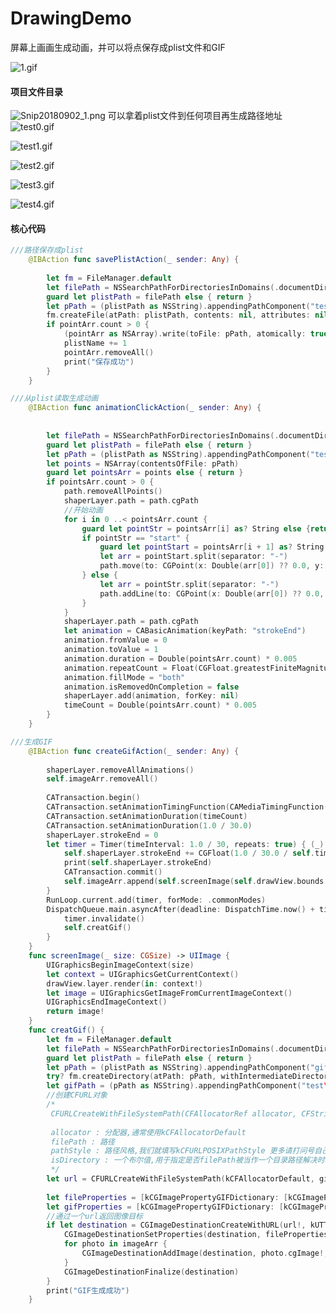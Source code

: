 # DrawingDemo
屏幕上画画生成动画，并可以将点保存成plist文件和GIF

![1.gif](https://upload-images.jianshu.io/upload_images/2868618-7ecc14e0e205298d.gif?imageMogr2/auto-orient/strip)

#### 项目文件目录
![Snip20180902_1.png](https://upload-images.jianshu.io/upload_images/2868618-6bab36f029861e16.png?imageMogr2/auto-orient/strip%7CimageView2/2/w/1240)
可以拿着plist文件到任何项目再生成路径地址
![test0.gif](https://upload-images.jianshu.io/upload_images/2868618-87feb20022c79aa8.gif?imageMogr2/auto-orient/strip)

![test1.gif](https://upload-images.jianshu.io/upload_images/2868618-22771cc21e8b022f.gif?imageMogr2/auto-orient/strip)

![test2.gif](https://upload-images.jianshu.io/upload_images/2868618-5064168973a57327.gif?imageMogr2/auto-orient/strip)

![test3.gif](https://upload-images.jianshu.io/upload_images/2868618-9de219a26069f741.gif?imageMogr2/auto-orient/strip)

![test4.gif](https://upload-images.jianshu.io/upload_images/2868618-329c85ca92330d43.gif?imageMogr2/auto-orient/strip)

#### 核心代码
```swift
///路径保存成plist
    @IBAction func savePlistAction(_ sender: Any) {
        
        let fm = FileManager.default
        let filePath = NSSearchPathForDirectoriesInDomains(.documentDirectory, .userDomainMask, true).first
        guard let plistPath = filePath else { return }
        let pPath = (plistPath as NSString).appendingPathComponent("test\(plistName).plist")
        fm.createFile(atPath: plistPath, contents: nil, attributes: nil)
        if pointArr.count > 0 {
            (pointArr as NSArray).write(toFile: pPath, atomically: true)
            plistName += 1
            pointArr.removeAll()
            print("保存成功")
        }
    }
```
```swift
///从plist读取生成动画
    @IBAction func animationClickAction(_ sender: Any) {
        
        
        let filePath = NSSearchPathForDirectoriesInDomains(.documentDirectory, .userDomainMask, true).first
        guard let plistPath = filePath else { return }
        let pPath = (plistPath as NSString).appendingPathComponent("test\(plistName - 1).plist")
        let points = NSArray(contentsOfFile: pPath)
        guard let pointsArr = points else { return }
        if pointsArr.count > 0 {
            path.removeAllPoints()
            shaperLayer.path = path.cgPath
            //开始动画
            for i in 0 ..< pointsArr.count {
                guard let pointStr = pointsArr[i] as? String else {return}
                if pointStr == "start" {
                    guard let pointStart = pointsArr[i + 1] as? String else {return}
                    let arr = pointStart.split(separator: "-")
                    path.move(to: CGPoint(x: Double(arr[0]) ?? 0.0, y: Double(arr[1]) ?? 0.0))
                } else {
                    let arr = pointStr.split(separator: "-")
                    path.addLine(to: CGPoint(x: Double(arr[0]) ?? 0.0, y: Double(arr[1]) ?? 0.0))
                }
            }
            shaperLayer.path = path.cgPath
            let animation = CABasicAnimation(keyPath: "strokeEnd")
            animation.fromValue = 0
            animation.toValue = 1
            animation.duration = Double(pointsArr.count) * 0.005
            animation.repeatCount = Float(CGFloat.greatestFiniteMagnitude)
            animation.fillMode = "both"
            animation.isRemovedOnCompletion = false
            shaperLayer.add(animation, forKey: nil)
            timeCount = Double(pointsArr.count) * 0.005
        }
    }
```
```swift
///生成GIF
    @IBAction func createGifAction(_ sender: Any) {
        
        shaperLayer.removeAllAnimations()
        self.imageArr.removeAll()
        
        CATransaction.begin()
        CATransaction.setAnimationTimingFunction(CAMediaTimingFunction(name: kCAMediaTimingFunctionEaseInEaseOut))
        CATransaction.setAnimationDuration(timeCount)
        CATransaction.setAnimationDuration(1.0 / 30.0)
        shaperLayer.strokeEnd = 0
        let timer = Timer(timeInterval: 1.0 / 30, repeats: true) { (_) in
            self.shaperLayer.strokeEnd += CGFloat(1.0 / 30.0 / self.timeCount)
            print(self.shaperLayer.strokeEnd)
            CATransaction.commit()
            self.imageArr.append(self.screenImage(self.drawView.bounds.size))
        }
        RunLoop.current.add(timer, forMode: .commonModes)
        DispatchQueue.main.asyncAfter(deadline: DispatchTime.now() + timeCount) {
            timer.invalidate()
            self.creatGif()
        }
    }
    func screenImage(_ size: CGSize) -> UIImage {
        UIGraphicsBeginImageContext(size)
        let context = UIGraphicsGetCurrentContext()
        drawView.layer.render(in: context!)
        let image = UIGraphicsGetImageFromCurrentImageContext()
        UIGraphicsEndImageContext()
        return image!
    }
    func creatGif() {
        let fm = FileManager.default
        let filePath = NSSearchPathForDirectoriesInDomains(.documentDirectory, .userDomainMask, true).first
        guard let plistPath = filePath else { return }
        let pPath = (plistPath as NSString).appendingPathComponent("gif")
        try? fm.createDirectory(atPath: pPath, withIntermediateDirectories: true, attributes: nil)
        let gifPath = (pPath as NSString).appendingPathComponent("test\(plistName - 1).gif")
        //创建CFURL对象
        /*
         CFURLCreateWithFileSystemPath(CFAllocatorRef allocator, CFStringRef filePath, CFURLPathStyle pathStyle, Boolean isDirectory)
         
         allocator : 分配器,通常使用kCFAllocatorDefault
         filePath : 路径
         pathStyle : 路径风格,我们就填写kCFURLPOSIXPathStyle 更多请打问号自己进去帮助看
         isDirectory : 一个布尔值,用于指定是否filePath被当作一个目录路径解决时相对路径组件
         */
        let url = CFURLCreateWithFileSystemPath(kCFAllocatorDefault, gifPath as CFString, CFURLPathStyle.cfurlposixPathStyle, false)
        
        let fileProperties = [kCGImagePropertyGIFDictionary: [kCGImagePropertyGIFLoopCount: 0]]
        let gifProperties = [kCGImagePropertyGIFDictionary: [kCGImagePropertyGIFDelayTime: 0]]
        //通过一个url返回图像目标
        if let destination = CGImageDestinationCreateWithURL(url!, kUTTypeGIF, imageArr.count, nil) {
            CGImageDestinationSetProperties(destination, fileProperties as CFDictionary)
            for photo in imageArr {
                CGImageDestinationAddImage(destination, photo.cgImage!, gifProperties as CFDictionary)
            }
            CGImageDestinationFinalize(destination)
        }
        print("GIF生成成功")
    }

```

